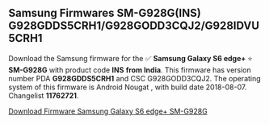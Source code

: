 <h2>Samsung Firmwares SM-G928G(INS) G928GDDS5CRH1/G928GODD3CQJ2/G928IDVU5CRH1</h2>
Download the Samsung firmware for the ✅ <strong>Samsung Galaxy S6 edge+ </strong> ⭐ <strong>SM-G928G</strong> with product code <strong>INS</strong> <strong> from India</strong>. This firmware has version number PDA <strong>G928GDDS5CRH1</strong> and CSC G928GODD3CQJ2. The operating system of this firmware is Android Nougat , with build date 2018-08-07. Changelist <strong>11762721</strong>.

[Download Firmware Samsung Galaxy S6 edge+ SM-G928G](https://samfirm.shop/samsung/firmware/2)
